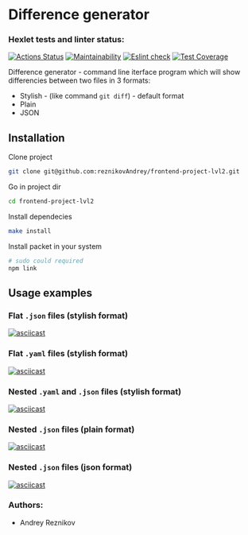 # Difference generator

### Hexlet tests and linter status:
[![Actions Status](https://github.com/reznikovAndrey/frontend-project-lvl2/workflows/hexlet-check/badge.svg)](https://github.com/reznikovAndrey/frontend-project-lvl2/actions) [![Maintainability](https://api.codeclimate.com/v1/badges/593aa5a0e8635dfa1d63/maintainability)](https://codeclimate.com/github/reznikovAndrey/frontend-project-lvl2/maintainability) [![Eslint check](https://github.com/reznikovAndrey/frontend-project-lvl2/workflows/linter-and-tests-check/badge.svg)](https://github.com/reznikovAndrey/frontend-project-lvl2/actions) [![Test Coverage](https://api.codeclimate.com/v1/badges/593aa5a0e8635dfa1d63/test_coverage)](https://codeclimate.com/github/reznikovAndrey/frontend-project-lvl2/test_coverage)

Difference generator - command line iterface program which will show differencies between two files in 3 formats:
- Stylish - (like command `git diff`) - default format
- Plain
- JSON

## Installation
Clone project
```sh
git clone git@github.com:reznikovAndrey/frontend-project-lvl2.git
```

Go in project dir
```sh
cd frontend-project-lvl2
```

Install dependecies
```sh
make install
```

Install packet in your system
```sh
# sudo could required
npm link 
```

## Usage examples
### Flat `.json` files (stylish format)
[![asciicast](https://asciinema.org/a/xg1DBeVMhemFOht3j0xHvOB0o.svg)](https://asciinema.org/a/xg1DBeVMhemFOht3j0xHvOB0o)
### Flat `.yaml` files (stylish format)
[![asciicast](https://asciinema.org/a/z7jp163HDccCwJLVlj07zwlC1.svg)](https://asciinema.org/a/z7jp163HDccCwJLVlj07zwlC1)
### Nested `.yaml` and `.json` files (stylish format)
[![asciicast](https://asciinema.org/a/85wJMsxPTvpT8IuzRee8paK21.svg)](https://asciinema.org/a/85wJMsxPTvpT8IuzRee8paK21)
### Nested `.json` files (plain format)
[![asciicast](https://asciinema.org/a/Xb0k62HGR27FnXw59SRuJ7KWc.svg)](https://asciinema.org/a/Xb0k62HGR27FnXw59SRuJ7KWc)
### Nested `.json` files (json format)
[![asciicast](https://asciinema.org/a/THNgCcktiKwfeyPMwvbVqhgvy.svg)](https://asciinema.org/a/THNgCcktiKwfeyPMwvbVqhgvy)

### Authors:
- Andrey Reznikov
